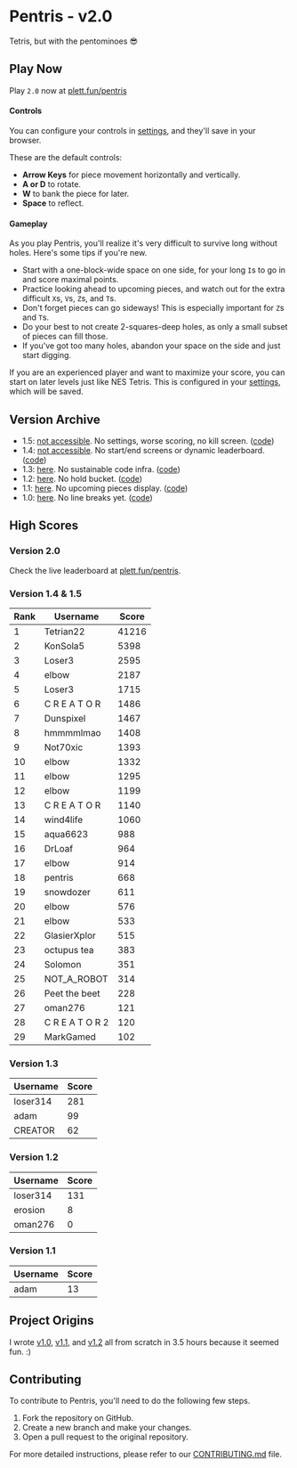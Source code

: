 # Pentris - v2.0

Tetris, but with the pentominoes 😎

## Play Now

Play `2.0` now at [plett.fun/pentris](https://plett.fun/pentris)

#### Controls

You can configure your controls in [settings](https://plett.fun/pentris/settings), and they'll save in your browser.

These are the default controls:

- **Arrow Keys** for piece movement horizontally and vertically.
- **A or D** to rotate.
- **W** to bank the piece for later.
- **Space** to reflect.

#### Gameplay

As you play Pentris, you'll realize it's very difficult to survive long without holes. Here's some tips if you're new.

- Start with a one-block-wide space on one side, for your long `I`s to go in and score maximal points.
- Practice looking ahead to upcoming pieces, and watch out for the extra difficult `X`s, `V`s, `Z`s, and `T`s.
- Don't forget pieces can go sideways! This is especially important for `Z`s and `T`s.
- Do your best to not create 2-squares-deep holes, as only a small subset of pieces can fill those.
- If you've got too many holes, abandon your space on the side and just start digging.

If you are an experienced player and want to maximize your score, you can start on later levels just like NES Tetris. This is configured in your [settings](https://plett.fun/pentris), which will be saved.

## Version Archive

- 1.5: [not accessible](https://plett.fun/pentris). No settings, worse scoring, no kill screen. ([code](https://github.com/plettj/pentris/tree/19bed699b575ab2ae26617712574afc7700df354))
- 1.4: [not accessible](https://plett.fun/pentris). No start/end screens or dynamic leaderboard. ([code](https://github.com/plettj/pentris/tree/1f4b41f266b359fbdcad6732712769aa9d65d39e))
- 1.3: [here](https://pentris-1point3.surge.sh/). No sustainable code infra. ([code](https://github.com/plettj/pentris/tree/4a8eda8137e8ec06056809e99d8489f3997a19ce))
- 1.2: [here](https://pentris-1point2.surge.sh/). No hold bucket. ([code](https://github.com/plettj/pentris/tree/46b75d539ebfb336e849dfd46e61e3b5fcfbaa8f))
- 1.1: [here](https://pentris-1point1.surge.sh/). No upcoming pieces display. ([code](https://github.com/plettj/pentris/tree/e4f7545feb8526465906bddb37eae40118bd4753))
- 1.0: [here](https://pentris-1point0.surge.sh/). No line breaks yet. ([code](https://github.com/plettj/pentris/tree/9c35bc2137fa77395a947c0a7201c567b385bc48))

## High Scores

### Version 2.0

Check the live leaderboard at [plett.fun/pentris](https://plett.fun/pentris).

### Version 1.4 & 1.5

| Rank | Username        | Score |
| ---- | --------------- | ----- |
| 1    | Tetrian22       | 41216 |
| 2    | KonSola5        | 5398  |
| 3    | Loser3          | 2595  |
| 4    | elbow           | 2187  |
| 5    | Loser3          | 1715  |
| 6    | C R E A T O R   | 1486  |
| 7    | Dunspixel       | 1467  |
| 8    | hmmmmlmao       | 1408  |
| 9    | Not70xic        | 1393  |
| 10   | elbow           | 1332  |
| 11   | elbow           | 1295  |
| 12   | elbow           | 1199  |
| 13   | C R E A T O R   | 1140  |
| 14   | wind4life       | 1060  |
| 15   | aqua6623        | 988   |
| 16   | DrLoaf          | 964   |
| 17   | elbow           | 914   |
| 18   | pentris         | 668   |
| 19   | snowdozer       | 611   |
| 20   | elbow           | 576   |
| 21   | elbow           | 533   |
| 22   | GlasierXplor    | 515   |
| 23   | octupus tea     | 383   |
| 24   | Solomon         | 351   |
| 25   | NOT_A_ROBOT     | 314   |
| 26   | Peet the beet   | 228   |
| 27   | oman276         | 121   |
| 28   | C R E A T O R 2 | 120   |
| 29   | MarkGamed       | 102   |

### Version 1.3

| Username | Score |
| -------- | ----- |
| loser314 | 281   |
| adam     | 99    |
| CREATOR  | 62    |

### Version 1.2

| Username | Score |
| -------- | ----- |
| loser314 | 131   |
| erosion  | 8     |
| oman276  | 0     |

### Version 1.1

| Username | Score |
| -------- | ----- |
| adam     | 13    |

## Project Origins

I wrote [v1.0](https://pentris-1point0.surge.sh/), [v1.1](https://pentris-1point1.surge.sh/), and [v1.2](https://pentris-1point2.surge.sh/) all from scratch in 3.5 hours because it seemed fun. :)

## Contributing

To contribute to Pentris, you'll need to do the following few steps.

1. Fork the repository on GitHub.
2. Create a new branch and make your changes.
3. Open a pull request to the original repository.

For more detailed instructions, please refer to our [CONTRIBUTING.md](CONTRIBUTING.md) file.

